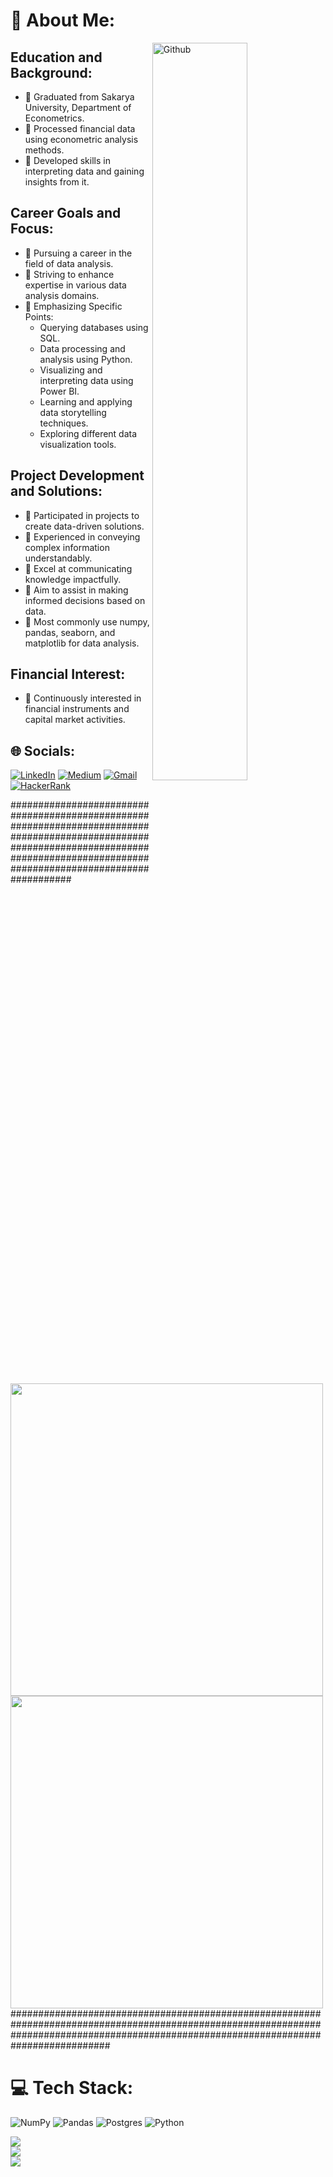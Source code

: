# 💫 About Me:


<img width="55%" align="right" alt="Github" src = "https://img.freepik.com/free-vector/visual-data-concept-illustration_114360-1713.jpg?w=740&t=st=1692960241~exp=1692960841~hmac=3ffed25d1f21b29dd896af63ce0eda7076622405917a3397925f4596a9a89105" />


## Education and Background:
- :rocket: Graduated from Sakarya University, Department of Econometrics.
- :rocket: Processed financial data using econometric analysis methods.
- :rocket: Developed skills in interpreting data and gaining insights from it.

## Career Goals and Focus:
- :rocket: Pursuing a career in the field of data analysis.
- :rocket: Striving to enhance expertise in various data analysis domains.
- :rocket: Emphasizing Specific Points:
  - Querying databases using SQL.
  - Data processing and analysis using Python.
  - Visualizing and interpreting data using Power BI.
  - Learning and applying data storytelling techniques.
  - Exploring different data visualization tools.

## Project Development and Solutions:
- :rocket: Participated in projects to create data-driven solutions.
- :rocket: Experienced in conveying complex information understandably.
- :rocket: Excel at communicating knowledge impactfully.
- :rocket: Aim to assist in making informed decisions based on data.
- :rocket: Most commonly use numpy, pandas, seaborn, and matplotlib for data analysis.

## Financial Interest:
- :rocket: Continuously interested in financial instruments and capital market activities.




## 🌐 Socials:
[![LinkedIn](https://img.shields.io/badge/LinkedIn-0077B5?style=for-the-badge&logo=linkedin&logoColor=white)](https://www.linkedin.com/in/hamzaugursumer/)
[![Medium](https://img.shields.io/badge/Medium-12100E?style=for-the-badge&logo=medium&logoColor=white)](https://medium.com/@hamzaugursumer)
[![Gmail](https://img.shields.io/badge/Gmail-D14836?style=for-the-badge&logo=gmail&logoColor=white)](mailto:hamzaugursumer@gmail.com)
[![HackerRank](https://img.shields.io/badge/-Hackerrank-2EC866?style=for-the-badge&logo=HackerRank&logoColor=white)](https://www.hackerrank.com/hamzaugursumer?hr_r=1)

##########################################################################################################################################################################################
<img src="https://media.giphy.com/media/VHI6svvhu5xuqzyAoM/giphy.gif" width="500" />        <img src="https://media.giphy.com/media/IYP9Xr6EX4xRnG1HRW/giphy.gif" width="500" />
##########################################################################################################################################################################################


# 💻 Tech Stack:
![NumPy](https://img.shields.io/badge/numpy-%23013243.svg?style=for-the-badge&logo=numpy&logoColor=white) ![Pandas](https://img.shields.io/badge/pandas-%23150458.svg?style=for-the-badge&logo=pandas&logoColor=white) ![Postgres](https://img.shields.io/badge/postgres-%23316192.svg?style=for-the-badge&logo=postgresql&logoColor=white) ![Python](https://img.shields.io/badge/python-3670A0?style=for-the-badge&logo=python&logoColor=ffdd54) 



![](https://github-readme-stats.vercel.app/api?username=hamzaugursumer&theme=radical&hide_border=false&include_all_commits=false&count_private=false)<br/>
![](https://github-readme-streak-stats.herokuapp.com/?user=hamzaugursumer&theme=radical&hide_border=false)<br/>
![](https://github-readme-stats.vercel.app/api/top-langs/?username=hamzaugursumer&theme=radical&hide_border=false&include_all_commits=false&count_private=false&layout=compact)

